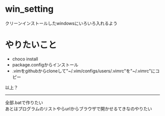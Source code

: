 # win_setting
クリーンインストールしたwindowsにいろいろ入れるよう
# やりたいこと
+ choco install
+ package.configからインストール
+ .vimをgithubからcloneして"~/.vim/configs/users/.vimrc"を"~/.vimrc"にコピー

以上？
***
全部.batで作りたい  
あとはプログラムのリストやらurlからブラウザで開かせるてきなのやりたい
